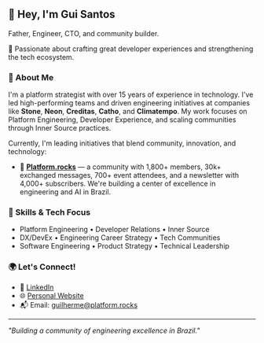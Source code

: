 ## 👋 Hey, I'm Gui Santos

Father, Engineer, CTO, and community builder.  

💚 Passionate about crafting great developer experiences and strengthening the tech ecosystem.

### 🚀 About Me

I'm a platform strategist with over 15 years of experience in technology. I've led high-performing teams and driven engineering initiatives at companies like **Stone**, **Neon**, **Creditas**, **Catho**, and **Climatempo**. My work focuses on Platform Engineering, Developer Experience, and scaling communities through Inner Source practices.

Currently, I'm leading initiatives that blend community, innovation, and technology:

- 🧠 **[Platform.rocks](https://platform.rocks)** — a community with 1,800+ members, 30k+ exchanged messages, 700+ event attendees, and a newsletter with 4,000+ subscribers. We're building a center of excellence in engineering and AI in Brazil.

### 🧰 Skills & Tech Focus

- Platform Engineering • Developer Relations • Inner Source  
- DX/DevEx • Engineering Career Strategy • Tech Communities  
- Software Engineering • Product Strategy • Technical Leadership  

### 🌍 Let's Connect!

- 💼 [LinkedIn](https://www.linkedin.com/in/guilherme-dos-santos)  
- 🌐 [Personal Website](https://go.platform.rocks/gui-santos)  
- 📬 Email: guilherme@platform.rocks  

---

_"Building a community of engineering excellence in Brazil."_
